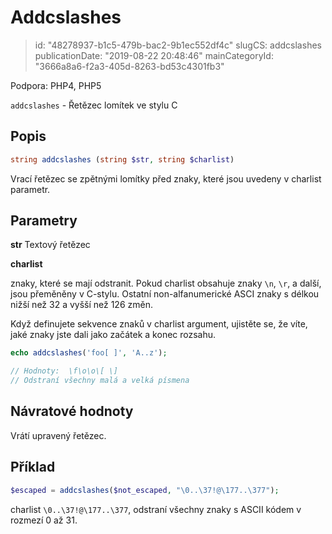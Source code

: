 Addcslashes
===========

> id: "48278937-b1c5-479b-bac2-9b1ec552df4c"
> slugCS: addcslashes
> publicationDate: "2019-08-22 20:48:46"
> mainCategoryId: "3666a8a6-f2a3-405d-8263-bd53c4301fb3"

Podpora: PHP4, PHP5

`addcslashes` - Řetězec lomítek ve stylu C

Popis
--------------------------

```php
string addcslashes (string $str, string $charlist)
```

Vrací řetězec se zpětnými lomítky před znaky, které jsou uvedeny v charlist parametr.

Parametry
--------------------------

**str** Textový řetězec

**charlist**

znaky, které se mají odstranit. Pokud charlist obsahuje znaky `\n`, `\r`, a další,  jsou přeměněny v C-stylu. Ostatní non-alfanumerické ASCI znaky s délkou nižší než 32 a vyšší než 126 změn.

Když definujete sekvence znaků v charlist argument, ujistěte se, že víte, jaké znaky jste dali jako začátek a konec rozsahu.

```php
echo addcslashes('foo[ ]', 'A..z');

// Hodnoty:  \f\o\o\[ \]
// Odstraní všechny malá a velká písmena
```

Návratové hodnoty
--------------------------

Vrátí upravený řetězec.

Příklad
--------------------------

```php
$escaped = addcslashes($not_escaped, "\0..\37!@\177..\377");
```

charlist `\0..\37!@\177..\377`, odstraní všechny znaky s ASCII kódem v rozmezí 0 až 31.
